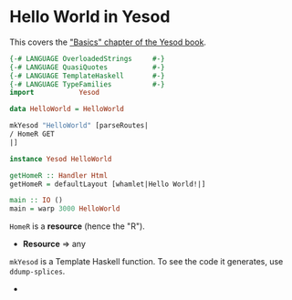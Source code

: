 
# Hello World in Yesod #

This covers the ["Basics" chapter of the Yesod book](https://www.yesodweb.com/book/basics).

```haskell
{-# LANGUAGE OverloadedStrings     #-}
{-# LANGUAGE QuasiQuotes           #-}
{-# LANGUAGE TemplateHaskell       #-}
{-# LANGUAGE TypeFamilies          #-}
import           Yesod

data HelloWorld = HelloWorld

mkYesod "HelloWorld" [parseRoutes|
/ HomeR GET
|]

instance Yesod HelloWorld

getHomeR :: Handler Html
getHomeR = defaultLayout [whamlet|Hello World!|]

main :: IO ()
main = warp 3000 HelloWorld
```

`HomeR` is a **resource** (hence the "R").

  * **Resource** ⇒ any

`mkYesod` is a Template Haskell function. To see the code it generates, use `ddump-splices`.

  *

<!--stackedit_data:
eyJoaXN0b3J5IjpbLTEwNjQyOTgwNDNdfQ==
-->